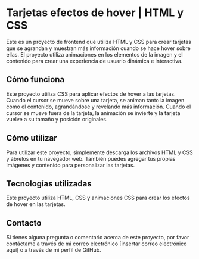 # Tarjetas efectos de hover | HTML y CSS

Este es un proyecto de frontend que utiliza HTML y CSS para crear tarjetas que se agrandan y muestran más información cuando se hace hover sobre ellas. El proyecto utiliza animaciones en los elementos de la imagen y el contenido para crear una experiencia de usuario dinámica e interactiva.

## Cómo funciona

Este proyecto utiliza CSS para aplicar efectos de hover a las tarjetas. Cuando el cursor se mueve sobre una tarjeta, se animan tanto la imagen como el contenido, agrandándose y revelando más información. Cuando el cursor se mueve fuera de la tarjeta, la animación se invierte y la tarjeta vuelve a su tamaño y posición originales.

## Cómo utilizar

Para utilizar este proyecto, simplemente descarga los archivos HTML y CSS y ábrelos en tu navegador web. También puedes agregar tus propias imágenes y contenido para personalizar las tarjetas.

## Tecnologías utilizadas

Este proyecto utiliza HTML, CSS y animaciones CSS para crear los efectos de hover en las tarjetas.

## Contacto

Si tienes alguna pregunta o comentario acerca de este proyecto, por favor contáctame a través de mi correo electrónico [insertar correo electrónico aquí] o a través de mi perfil de GitHub.
